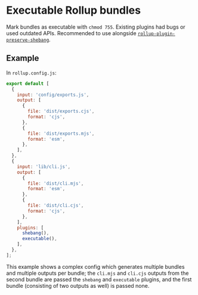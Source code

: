 
# Executable Rollup bundles

Mark bundles as executable with `chmod 755`. Existing plugins had bugs or used outdated APIs. Recommended to use alongside [`rollup-plugin-preserve-shebang`](https://www.npmjs.com/package/rollup-plugin-preserve-shebang).

## Example
In `rollup.config.js`:

```javascript
export default [
  {
    input: 'config/exports.js',
    output: [
      {
        file: 'dist/exports.cjs',
        format: 'cjs',
      },
      {
        file: 'dist/exports.mjs',
        format: 'esm',
      },
    ],
  },
  {
    input: 'lib/cli.js',
    output: [
      {
        file: 'dist/cli.mjs',
        format: 'esm',
      },
      {
        file: 'dist/cli.cjs',
        format: 'cjs',
      },
    ],
    plugins: [
      shebang(),
      executable(),
    ],
  },
];
```
This example shows a complex config which generates multiple bundles and multiple
outputs per bundle; the `cli.mjs` and `cli.cjs` outputs from the second bundle are passed the `shebang`
and `executable` plugins, and the first bundle (consisting of two outputs as well) is passed none. 
